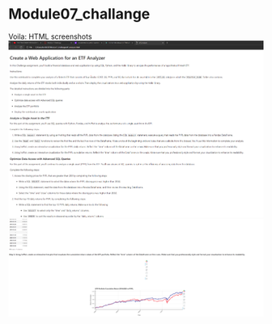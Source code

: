 # Module07_challange

Voila: HTML screenshots
![Screenshot_1](Images/Image_01.PNG)
![Screenshot_2](Images/Image_02.PNG)